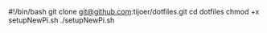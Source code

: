 #!/bin/bash
git clone git@github.com:tijoer/dotfiles.git
cd dotfiles
chmod +x setupNewPi.sh
./setupNewPi.sh
